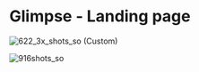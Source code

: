 # Glimpse - Landing page


![622_3x_shots_so (Custom)](https://github.com/user-attachments/assets/b65041e5-01cf-495f-8125-42794dd0c3b1)


![916shots_so](https://github.com/user-attachments/assets/0c69ba7e-5abe-4791-9437-b2b9c764c353)

